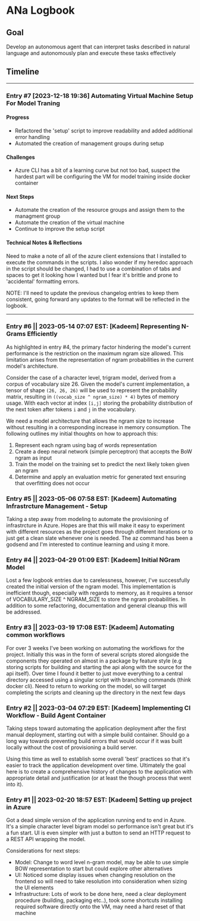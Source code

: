 # ANa Logbook

## Goal 
Develop an autonomous agent that can interpret tasks described in natural language and autonomously plan and execute these tasks effectively

## Timeline
---
### Entry #7 [2023-12-18 19:36] Automating Virtual Machine Setup For Model Traning
#### Progress
- Refactored the 'setup' script to improve readability and added additional error handling
- Automated the creation of management groups during setup 

#### Challenges
- Azure CLI has a bit of a learning curve but not too bad, suspect the hardest part will be configuring the VM for model training inside docker container

#### Next Steps
- Automate the creation of the resource groups and assign them to the managment group
- Automate the creation of the virtual machine 
- Continue to improve the setup script

#### Technical Notes & Reflections
Need to make a note of all of the azure client extensions that I installed to execute the commands in the scripts. I also wonder if my heredoc approach in the script should be changed, I had to use a combination of tabs and spaces to get it looking how I wanted but I fear it's brittle and prone to 'accidental' formatting errors.

NOTE: I'll need to update the previous changelog entries to keep them consistent, going forward any updates to the format will be reflected in the logbook.

---
### Entry #6 || 2023-05-14 07:07 EST: [Kadeem] Representing N-Grams Efficiently
As highlighted in entry #4, the primary factor hindering the model's current performance is the restriction on the maximum ngram size allowed. This limitation arises from the representation of ngram probabilities in the current model's architecture.

Consider the case of a character level, trigram model, derived from a corpus of vocabulary size 26. Given the model's current implementation, a tensor of shape `(26, 26, 26)` will be used to represent the probability matrix, resulting in `((vocab_size ^ ngram_size) * 4)` bytes of memory usage. With each vector at index `[i,j]` storing the probability distribution of the next token after tokens `i` and `j` in the vocabulary.

We need a model architecture that allows the ngram size to increase without resulting in a corresponding increase in memory consumption. The following outlines my initial thoughts on how to approach this:
1. Represent each ngram using bag of words representation 
2. Create a deep neural network (simple perceptron) that accepts the BoW ngram as input 
3. Train the model on the training set to predict the next likely token given an ngram
4. Determine and apply an evaluation metric for generated text ensuring that overfitting does not occur

### Entry #5 || 2023-05-06 07:58 EST: [Kadeem] Automating Infrastrcture Management - Setup
Taking a step away from modeling to automate the provisioning of infrastrcture in Azure. Hopes are that this will make it easy to experiment with different resources as the project goes through different iterations or to just get a clean slate whenever one is needed. The az command has been a godsend and I'm interested to continue learning and using it more.

### Entry #4 || 2023-04-29 01:09 EST: [Kadeem] Initial NGram Model
Lost a few logbook entries due to carelessness, however, I've successfully created the initial version of the ngram model. This implementation is inefficient though, especially with regards to memory, as it requires a tensor of VOCABULARY_SIZE ^ NGRAM_SIZE to store the ngram probabilities. In addition to some refactoring, documentation and general cleanup this will be addressed.

### Entry #3 || 2023-03-19 17:08 EST: [Kadeem] Automating common workflows
For over 3 weeks I've been working on automating the workflows for the project. Initially this was in the form of several scripts stored alongside the components they operated on almost in a package by feature style (e.g storing scripts for building and starting the api along with the source for the api itself). Over time I found it better to just move everything to a central directory accessed using a singular script with branching commands (think docker cli). Need to return to working on the model, so will target completing the scripts and cleaning up the directory in the next few days

### Entry #2 || 2023-03-04 07:29 EST: [Kadeem] Implementing CI Workflow - Build Agent Container
Taking steps toward automating the application deployment after the first manual deployment, starting out with a simple build container. Should go a long way towards preventing build errors that would occur if it was built locally without the cost of provisioning a build server.

Using this time as well to establish some overall 'best' practices so that it's easier to track the application development over time. Ultimately the goal here is to create a comprehensive history of changes to the application with appropriate detail and justification (or at least the though process that went into it).

### Entry #1 || 2023-02-20 18:57 EST: [Kadeem] Setting up project in Azure
Got a dead simple version of the application running end to end in Azure. It's a simple character level bigram model so performance isn't great but it's a fun start. UI is even simpler with just a button to send an HTTP request to a REST API wrapping the model. 

Considerations for next steps:
- Model: Change to word level n-gram model, may be able to use simple BOW representation to start but could explore other alternatives
- UI: Noticed some display issues when changing resolution on the frontend so will need to take resolution into consideration when sizing the UI elements
- Infrastructure: Lots of work to be done here, need a clear deployment procedure (building, packaging etc..), took some shortcuts installing required software directly onto the VM, may need a hard reset of that machine
